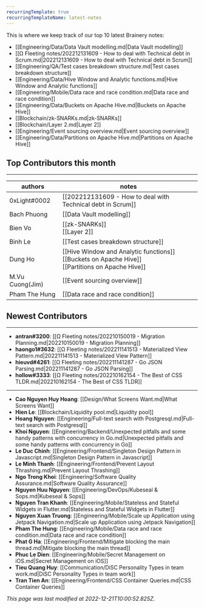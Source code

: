 ```yaml
---
recurringTemplate: true
recurringTemplateName: latest-notes
---
```


This is where we keep track of our top 10 latest Brainery notes:

- [[Engineering/Data/Data Vault modelling.md|Data Vault modelling]]
- [[Ω Fleeting notes/202212131609 - How to deal with Technical debt in Scrum.md|202212131609 - How to deal with Technical debt in Scrum]]
- [[Engineering/QA/Test cases breakdown structure.md|Test cases breakdown structure]]
- [[Engineering/Data/Hive Window and Analytic functions.md|Hive Window and Analytic functions]]
- [[Engineering/Mobile/Data race and race condition.md|Data race and race condition]]
- [[Engineering/Data/Buckets on Apache Hive.md|Buckets on Apache Hive]]
- [[Blockchain/zk-SNARKs.md|zk-SNARKs]]
- [[Blockchain/Layer 2.md|Layer 2]]
- [[Engineering/Event sourcing overview.md|Event sourcing overview]]
- [[Engineering/Data/Partitions on Apache Hive.md|Partitions on Apache Hive]]


## Top Contributors this month
---
| authors | notes |
| ------- | ----- |
| 0xLight#0002 |  [[202212131609 - How to deal with Technical debt in Scrum]]<br>|
| Bach Phuong |  [[Data Vault modelling]]<br>|
| Bien Vo |  [[zk-SNARKs]]<br> [[Layer 2]]<br>|
| Binh Le |  [[Test cases breakdown structure]]<br>|
| Dung Ho |  [[Hive Window and Analytic functions]]<br> [[Buckets on Apache Hive]]<br> [[Partitions on Apache Hive]]<br>|
| M.Vu Cuong(Jim) |  [[Event sourcing overview]]<br>|
| Pham The Hung |  [[Data race and race condition]]<br>|



## Newest Contributors
---
- **antran#3200**: [[Ω Fleeting notes/202210150019 - Migration Planning.md|202210150019 - Migration Planning]]
- **haongo1#3632**: [[Ω Fleeting notes/202211141513 - Materialized View Pattern.md|202211141513 - Materialized View Pattern]]
- **hieuvd#4261**: [[Ω Fleeting notes/202211141287 - Go JSON Parsing.md|202211141287 - Go JSON Parsing]]
- **hollow#3333**: [[Ω Fleeting notes/202210162154 - The Best of CSS TLDR.md|202210162154 - The Best of CSS TLDR]]

---
- **Cao Nguyen Huy Hoang**: [[Design/What Screens Want.md|What Screens Want]]
- **Hien Le**: [[Blockchain/Liquidity pool.md|Liquidity pool]]
- **Hoang Nguyen**: [[Engineering/Full-text search with Postgresql.md|Full-text search with Postgresql]]
- **Khoi Nguyen**: [[Engineering/Backend/Unexpected pitfalls and some handy patterns with concurrency in Go.md|Unexpected pitfalls and some handy patterns with concurrency in Go]]
- **Le Duc Chinh**: [[Engineering/Frontend/Singleton Design Pattern in Javascript.md|Singleton Design Pattern in Javascript]]
- **Le Minh Thanh**: [[Engineering/Frontend/Prevent Layout Thrashing.md|Prevent Layout Thrashing]]
- **Ngo Trong Khoi**: [[Engineering/Software Quality Assurance.md|Software Quality Assurance]]
- **Nguyen Huu Nguyen**: [[Engineering/DevOps/Kubeseal & Sops.md|Kubeseal & Sops]]
- **Nguyen Tran Khanh**: [[Engineering/Mobile/Stateless and Stateful Widgets in Flutter.md|Stateless and Stateful Widgets in Flutter]]
- **Nguyen Xuan Truong**: [[Engineering/Mobile/Scale up Application using Jetpack Navigation.md|Scale up Application using Jetpack Navigation]]
- **Pham The Hung**: [[Engineering/Mobile/Data race and race condition.md|Data race and race condition]]
- **Phat G Ha**: [[Engineering/Frontend/Mitigate blocking the main thread.md|Mitigate blocking the main thread]]
- **Phuc Le Dien**: [[Engineering/Mobile/Secret Management on iOS.md|Secret Management on iOS]]
- **Tieu Quang Huy**: [[Communication/DiSC Personality Types in team work.md|DiSC Personality Types in team work]]
- **Tran Tien An**: [[Engineering/Frontend/CSS Container Queries.md|CSS Container Queries]]


*This page was last modified at 2022-12-21T10:00:52.825Z*.
